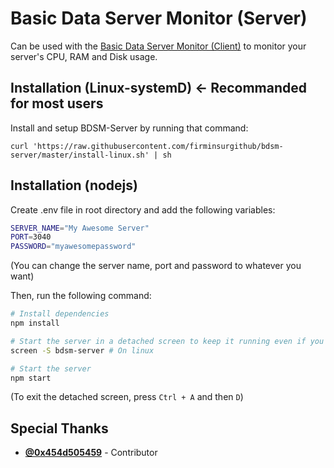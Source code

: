 # Basic Data Server Monitor (Server)

Can be used with the [Basic Data Server Monitor (Client)](http://github.com/firminsurgithub/bdsm-client) to monitor your server's CPU, RAM and Disk usage.

## Installation (Linux-systemD) <- Recommanded for most users
Install and setup BDSM-Server by running that command: 
```
curl 'https://raw.githubusercontent.com/firminsurgithub/bdsm-server/master/install-linux.sh' | sh
```

## Installation (nodejs) 

Create .env file in root directory and add the following variables:

```bash
SERVER_NAME="My Awesome Server"
PORT=3040
PASSWORD="myawesomepassword"
```

(You can change the server name, port and password to whatever you want)


Then, run the following command:

```bash
# Install dependencies
npm install

# Start the server in a detached screen to keep it running even if you close the terminal
screen -S bdsm-server # On linux

# Start the server
npm start
```

(To exit the detached screen, press `Ctrl + A` and then `D`)

## Special Thanks

- [**@0x454d505459**](http://github.com/0x454d505459) - Contributor